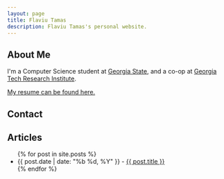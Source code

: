 ```yaml
---
layout: page
title: Flaviu Tamas
description: Flaviu Tamas's personal website.
---
```


## About Me

I'm a Computer Science student at [Georgia State][gsu], and a co-op at [Georgia
Tech Research Institute][gtri].

[My resume can be found here.][resume]

[micromeritics]: http://www.micromeritics.com/
[gtri]: https://gtri.gatech.edu/
[resume]: https://drive.google.com/open?id=0B1lFilx0211ITmZEa1gyZy1sVjA
[ksu]: https://www.kennesaw.edu/
[gsu]: http://www.gsu.edu/

## Contact
<a href="mailto:me@flaviutamas.com"><i class="icon-big icon-mail-squared"></i></a>
<a href="https://github.com/flaviut/"><i class="icon-big icon-github-squared"></i></a>

## Articles
<ul>
{% for post in site.posts %}
  <li>{{ post.date | date: "%b %d, %Y" }} - <a href="{{ post.url }}">{{ post.title }}</a></li>
{% endfor %}
</ul>
